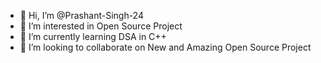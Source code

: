 - 👋 Hi, I’m @Prashant-Singh-24
- 👀 I’m interested in Open Source Project 
- 🌱 I’m currently learning DSA in C++
- 💞️ I’m looking to collaborate on New and Amazing Open Source Project



